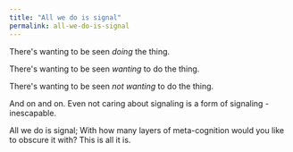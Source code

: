 ```yaml
---
title: "All we do is signal"
permalink: all-we-do-is-signal
---
```


There's wanting to be seen *doing* the thing.

There's wanting to be seen *wanting* to do the thing.

There's wanting to be seen *not wanting* to do the thing.

And on and on. Even not caring about signaling is a form of signaling - inescapable.

All we do is signal; With how many layers of meta-cognition would you like to obscure it with? This is all it is.
